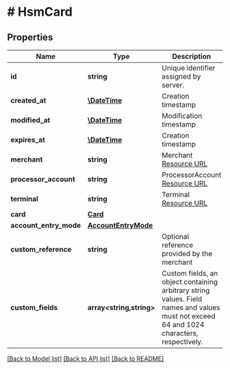 # # HsmCard

## Properties

Name | Type | Description | Notes
------------ | ------------- | ------------- | -------------
**id** | **string** | Unique identifier assigned by server. | [optional] [readonly]
**created_at** | [**\DateTime**](\DateTime.md) | Creation timestamp | [optional] [readonly]
**modified_at** | [**\DateTime**](\DateTime.md) | Modification timestamp | [optional] [readonly]
**expires_at** | [**\DateTime**](\DateTime.md) | Creation timestamp | [optional] [readonly]
**merchant** | **string** | Merchant [Resource URL](#section/Overview/Values) | [optional] [readonly]
**processor_account** | **string** | ProcessorAccount [Resource URL](#section/Overview/Values) | [optional] [readonly]
**terminal** | **string** | Terminal [Resource URL](#section/Overview/Values) | [readonly]
**card** | [**Card**](Card.md) |  | [optional]
**account_entry_mode** | [**AccountEntryMode**](AccountEntryMode.md) |  |
**custom_reference** | **string** | Optional reference provided by the merchant | [optional]
**custom_fields** | **array<string,string>** | Custom fields, an object containing arbitrary string values. Field names and values must not exceed 64 and 1024 characters, respectively. | [optional]

[[Back to Model list]](../../README.md#models) [[Back to API list]](../../README.md#endpoints) [[Back to README]](../../README.md)
